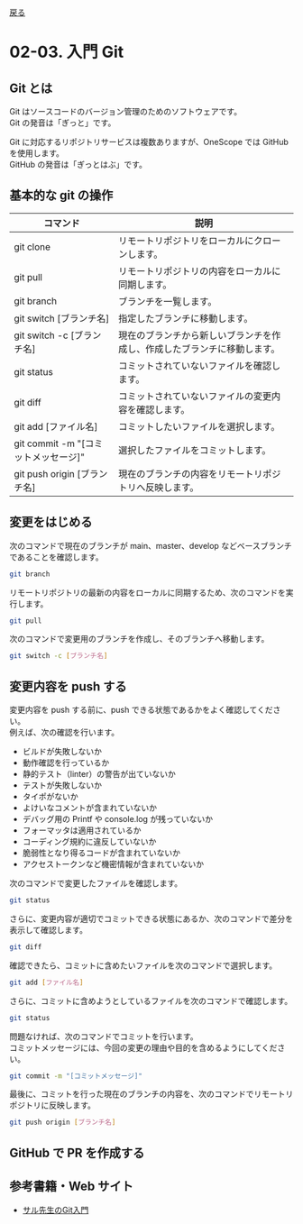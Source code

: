 [戻る](../../../README.md)

# 02-03. 入門 Git

## Git とは

Git はソースコードのバージョン管理のためのソフトウェアです。  
Git の発音は「ぎっと」です。

Git に対応するリポジトリサービスは複数ありますが、OneScope では GitHub を使用します。  
GitHub の発音は「ぎっとはぶ」です。

## 基本的な git の操作

| コマンド                             | 説明                                                                     |
| ------------------------------------ | ------------------------------------------------------------------------ |
| git clone                            | リモートリポジトリをローカルにクローンします。                           |
| git pull                             | リモートリポジトリの内容をローカルに同期します。                         |
| git branch                           | ブランチを一覧します。                                                   |
| git switch [ブランチ名]              | 指定したブランチに移動します。                                           |
| git switch -c [ブランチ名]           | 現在のブランチから新しいブランチを作成し、作成したブランチに移動します。 |
| git status                           | コミットされていないファイルを確認します。                               |
| git diff                             | コミットされていないファイルの変更内容を確認します。                     |
| git add [ファイル名]                 | コミットしたいファイルを選択します。                                     |
| git commit -m "[コミットメッセージ]" | 選択したファイルをコミットします。                                       |
| git push origin [ブランチ名]         | 現在のブランチの内容をリモートリポジトリへ反映します。                   |

## 変更をはじめる

次のコマンドで現在のブランチが main、master、develop などベースブランチであることを確認します。

```bash
git branch
```

リモートリポジトリの最新の内容をローカルに同期するため、次のコマンドを実行します。

```bash
git pull
```

次のコマンドで変更用のブランチを作成し、そのブランチへ移動します。

```bash
git switch -c [ブランチ名]
```

## 変更内容を push する

変更内容を push する前に、push できる状態であるかをよく確認してください。  
例えば、次の確認を行います。

- ビルドが失敗しないか
- 動作確認を行っているか
- 静的テスト（linter）の警告が出ていないか
- テストが失敗しないか
- タイポがないか
- よけいなコメントが含まれていないか
- デバッグ用の Printf や console.log が残っていないか
- フォーマッタは適用されているか
- コーディング規約に違反していないか
- 脆弱性となり得るコードが含まれていないか
- アクセストークンなど機密情報が含まれていないか

次のコマンドで変更したファイルを確認します。

```bash
git status
```

さらに、変更内容が適切でコミットできる状態にあるか、次のコマンドで差分を表示して確認します。

```bash
git diff
```

確認できたら、コミットに含めたいファイルを次のコマンドで選択します。

```bash
git add [ファイル名]
```

さらに、コミットに含めようとしているファイルを次のコマンドで確認します。

```bash
git status
```

問題なければ、次のコマンドでコミットを行います。  
コミットメッセージには、今回の変更の理由や目的を含めるようにしてください。

```bash
git commit -m "[コミットメッセージ]"
```

最後に、コミットを行った現在のブランチの内容を、次のコマンドでリモートリポジトリに反映します。

```bash
git push origin [ブランチ名]
```

## GitHub で PR を作成する

## 参考書籍・Web サイト

- [サル先生のGit入門](https://backlog.com/ja/git-tutorial/)
